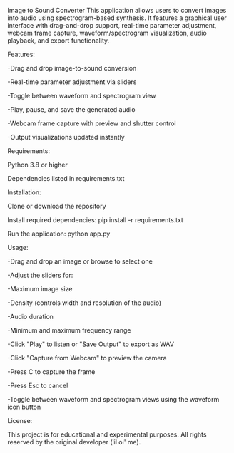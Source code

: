Image to Sound Converter
This application allows users to convert images into audio using spectrogram-based synthesis. It features a graphical user interface with drag-and-drop support, real-time parameter adjustment, webcam frame capture, waveform/spectrogram visualization, audio playback, and export functionality.

Features:

-Drag and drop image-to-sound conversion

-Real-time parameter adjustment via sliders

-Toggle between waveform and spectrogram view

-Play, pause, and save the generated audio

-Webcam frame capture with preview and shutter control

-Output visualizations updated instantly

Requirements:

Python 3.8 or higher

Dependencies listed in requirements.txt

Installation:

Clone or download the repository

Install required dependencies:
pip install -r requirements.txt

Run the application:
python app.py

Usage:

-Drag and drop an image or browse to select one

-Adjust the sliders for:

-Maximum image size

-Density (controls width and resolution of the audio)

-Audio duration

-Minimum and maximum frequency range

-Click "Play" to listen or "Save Output" to export as WAV

-Click "Capture from Webcam" to preview the camera

-Press C to capture the frame

-Press Esc to cancel

-Toggle between waveform and spectrogram views using the waveform icon button

License:

This project is for educational and experimental purposes. All rights reserved by the original developer (lil ol' me).
